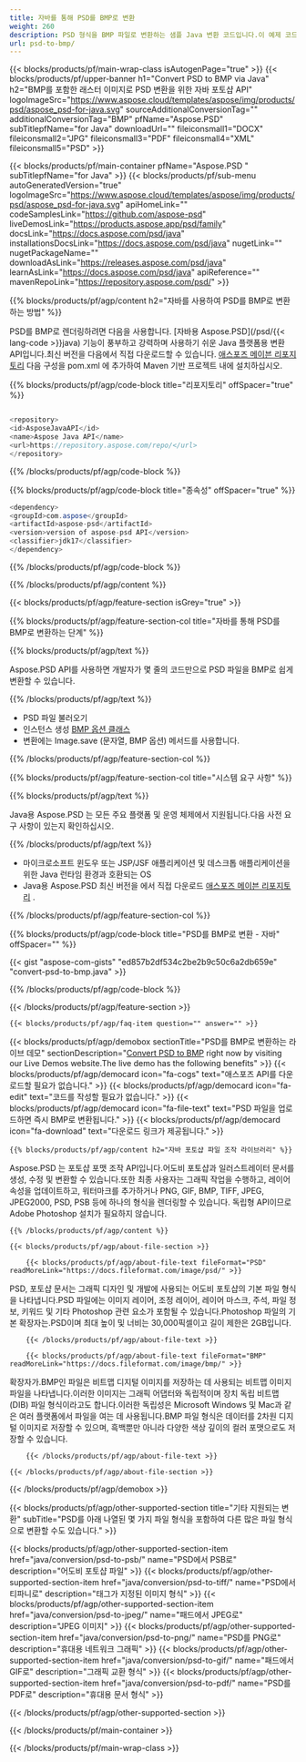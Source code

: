```yaml
---
title: 자바를 통해 PSD를 BMP로 변환
weight: 260
description: PSD 형식을 BMP 파일로 변환하는 샘플 Java 변환 코드입니다.이 예제 코드를 사용하여 모든 웹 또는 데스크톱 Java 기반 응용 프로그램 내에서 PSD를 BMP로 변환할 수 있습니다.
url: psd-to-bmp/
---
```


{{< blocks/products/pf/main-wrap-class isAutogenPage="true" >}}
{{< blocks/products/pf/upper-banner h1="Convert PSD to BMP via Java" h2="BMP를 포함한 래스터 이미지로 PSD 변환을 위한 자바 포토샵 API" logoImageSrc="https://www.aspose.cloud/templates/aspose/img/products/psd/aspose_psd-for-java.svg" sourceAdditionalConversionTag="" additionalConversionTag="BMP" pfName="Aspose.PSD" subTitlepfName="for Java" downloadUrl="" fileiconsmall1="DOCX" fileiconsmall2="JPG" fileiconsmall3="PDF" fileiconsmall4="XML" fileiconsmall5="PSD" >}}

{{< blocks/products/pf/main-container pfName="Aspose.PSD " subTitlepfName="for Java" >}}
{{< blocks/products/pf/sub-menu autoGeneratedVersion="true" logoImageSrc="https://www.aspose.cloud/templates/aspose/img/products/psd/aspose_psd-for-java.svg" apiHomeLink="" codeSamplesLink="https://github.com/aspose-psd" liveDemosLink="https://products.aspose.app/psd/family" docsLink="https://docs.aspose.com/psd/java" installationsDocsLink="https://docs.aspose.com/psd/java" nugetLink="" nugetPackageName="" downloadAsLink="https://releases.aspose.com/psd/java" learnAsLink="https://docs.aspose.com/psd/java" apiReference="" mavenRepoLink="https://repository.aspose.com/psd/" >}}

{{% blocks/products/pf/agp/content h2="자바를 사용하여 PSD를 BMP로 변환하는 방법" %}}

 PSD를 BMP로 렌더링하려면 다음을 사용합니다.
 [자바용 Aspose.PSD](/psd/{{< lang-code >}}java) 
 기능이 풍부하고 강력하며 사용하기 쉬운 Java 플랫폼용 변환 API입니다.최신 버전을 다음에서 직접 다운로드할 수 있습니다.
 [애스포즈 메이븐 리포지토리](https://repository.aspose.com/psd/) 
 다음 구성을 pom.xml 에 추가하여 Maven 기반 프로젝트 내에 설치하십시오.

{{% blocks/products/pf/agp/code-block title="리포지토리" offSpacer="true" %}}

```cs

<repository>
<id>AsposeJavaAPI</id>
<name>Aspose Java API</name>
<url>https://repository.aspose.com/repo/</url>
</repository>

```

{{% /blocks/products/pf/agp/code-block %}}

{{% blocks/products/pf/agp/code-block title="종속성" offSpacer="true" %}}

```cs
<dependency>
<groupId>com.aspose</groupId>
<artifactId>aspose-psd</artifactId>
<version>version of aspose-psd API</version>
<classifier>jdk17</classifier>
</dependency>

```

{{% /blocks/products/pf/agp/code-block %}}

{{% /blocks/products/pf/agp/content %}}

{{< blocks/products/pf/agp/feature-section isGrey="true" >}}

{{% blocks/products/pf/agp/feature-section-col title="자바를 통해 PSD를 BMP로 변환하는 단계" %}}

{{% blocks/products/pf/agp/text %}}

 Aspose.PSD API를 사용하면 개발자가 몇 줄의 코드만으로 PSD 파일을 BMP로 쉽게 변환할 수 있습니다.

{{% /blocks/products/pf/agp/text %}}

- PSD 파일 불러오기
- 인스턴스 생성 [BMP 옵션 클래스](https://apireference.aspose.com/psd/java/com.aspose.psd.imageoptions/BmpOptions)
- 변환에는 Image.save (문자열, BMP 옵션) 메서드를 사용합니다.

{{% /blocks/products/pf/agp/feature-section-col %}}

{{% blocks/products/pf/agp/feature-section-col title="시스템 요구 사항" %}}

{{% blocks/products/pf/agp/text %}}

 Java용 Aspose.PSD 는 모든 주요 플랫폼 및 운영 체제에서 지원됩니다.다음 사전 요구 사항이 있는지 확인하십시오.

{{% /blocks/products/pf/agp/text %}}

- 마이크로소프트 윈도우 또는 JSP/JSF 애플리케이션 및 데스크톱 애플리케이션을 위한 Java 런타임 환경과 호환되는 OS
- Java용 Aspose.PSD 최신 버전을 에서 직접 다운로드
 [애스포즈 메이븐 리포지토리](https://repository.aspose.com/psd/)  .

{{% /blocks/products/pf/agp/feature-section-col %}}

{{% blocks/products/pf/agp/code-block title="PSD를 BMP로 변환 - 자바" offSpacer="" %}}

{{< gist "aspose-com-gists" "ed857b2df534c2be2b9c50c6a2db659e" "convert-psd-to-bmp.java" >}}

{{% /blocks/products/pf/agp/code-block %}}

{{< /blocks/products/pf/agp/feature-section >}}

    {{< blocks/products/pf/agp/faq-item question="" answer="" >}}
 

<!-- aboutfile Starts -->

{{< blocks/products/pf/agp/demobox sectionTitle="PSD를 BMP로 변환하는 라이브 데모" sectionDescription="[Convert PSD to BMP](https://products.aspose.app/psd/conversion/psd-to-bmp) right now by visiting our Live Demos website.The live demo has the following benefits" >}}
        {{< blocks/products/pf/agp/democard icon="fa-cogs" text="애스포즈 API를 다운로드할 필요가 없습니다." >}}
        {{< blocks/products/pf/agp/democard icon="fa-edit" text="코드를 작성할 필요가 없습니다." >}}
        {{< blocks/products/pf/agp/democard icon="fa-file-text" text="PSD 파일을 업로드하면 즉시 BMP로 변환됩니다." >}}
        {{< blocks/products/pf/agp/democard icon="fa-download" text="다운로드 링크가 제공됩니다." >}}

    {{% blocks/products/pf/agp/content h2="자바 포토샵 파일 조작 라이브러리" %}}

 Aspose.PSD 는 포토샵 포맷 조작 API입니다.어도비 포토샵과 일러스트레이터 문서를 생성, 수정 및 변환할 수 있습니다.또한 최종 사용자는 그래픽 작업을 수행하고, 레이어 속성을 업데이트하고, 워터마크를 추가하거나 PNG, GIF, BMP, TIFF, JPEG, JPEG2000, PSD, PSB 등에 하나의 형식을 렌더링할 수 있습니다. 독립형 API이므로 Adobe Photoshop 설치가 필요하지 않습니다. 



    {{% /blocks/products/pf/agp/content %}}

    {{< blocks/products/pf/agp/about-file-section >}}

        {{< blocks/products/pf/agp/about-file-text fileFormat="PSD" readMoreLink="https://docs.fileformat.com/image/psd/" >}}

PSD, 포토샵 문서는 그래픽 디자인 및 개발에 사용되는 어도비 포토샵의 기본 파일 형식을 나타냅니다.PSD 파일에는 이미지 레이어, 조정 레이어, 레이어 마스크, 주석, 파일 정보, 키워드 및 기타 Photoshop 관련 요소가 포함될 수 있습니다.Photoshop 파일의 기본 확장자는.PSD이며 최대 높이 및 너비는 30,000픽셀이고 길이 제한은 2GB입니다.


        {{< /blocks/products/pf/agp/about-file-text >}}

        {{< blocks/products/pf/agp/about-file-text fileFormat="BMP" readMoreLink="https://docs.fileformat.com/image/bmp/" >}}

확장자가.BMP인 파일은 비트맵 디지털 이미지를 저장하는 데 사용되는 비트맵 이미지 파일을 나타냅니다.이러한 이미지는 그래픽 어댑터와 독립적이며 장치 독립 비트맵 (DIB) 파일 형식이라고도 합니다.이러한 독립성은 Microsoft Windows 및 Mac과 같은 여러 플랫폼에서 파일을 여는 데 사용됩니다.BMP 파일 형식은 데이터를 2차원 디지털 이미지로 저장할 수 있으며, 흑백뿐만 아니라 다양한 색상 깊이의 컬러 포맷으로도 저장할 수 있습니다.


        {{< /blocks/products/pf/agp/about-file-text >}}

    {{< /blocks/products/pf/agp/about-file-section >}}

{{< /blocks/products/pf/agp/demobox >}}

<!-- aboutfile Ends -->

{{< blocks/products/pf/agp/other-supported-section title="기타 지원되는 변환" subTitle="PSD를 아래 나열된 몇 가지 파일 형식을 포함하여 다른 많은 파일 형식으로 변환할 수도 있습니다." >}}

{{< blocks/products/pf/agp/other-supported-section-item href="java/conversion/psd-to-psb/" name="PSD에서 PSB로" description="어도비 포토샵 파일" >}}
{{< blocks/products/pf/agp/other-supported-section-item href="java/conversion/psd-to-tiff/" name="PSD에서 티파니로" description="태그가 지정된 이미지 형식" >}}
{{< blocks/products/pf/agp/other-supported-section-item href="java/conversion/psd-to-jpeg/" name="패드에서 JPEG로" description="JPEG 이미지" >}}
{{< blocks/products/pf/agp/other-supported-section-item href="java/conversion/psd-to-png/" name="PSD를 PNG로" description="휴대용 네트워크 그래픽" >}}
{{< blocks/products/pf/agp/other-supported-section-item href="java/conversion/psd-to-gif/" name="패드에서 GIF로" description="그래픽 교환 형식" >}}
{{< blocks/products/pf/agp/other-supported-section-item href="java/conversion/psd-to-pdf/" name="PSD를 PDF로" description="휴대용 문서 형식" >}}

{{< /blocks/products/pf/agp/other-supported-section >}}

{{< /blocks/products/pf/main-container >}}
    
{{< /blocks/products/pf/main-wrap-class >}}
